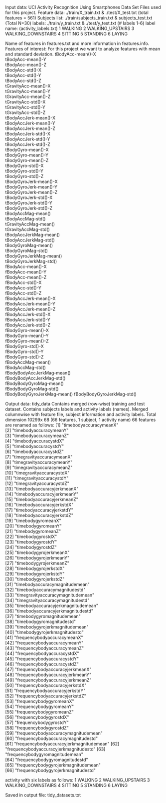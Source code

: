 Input data: UCI Activity Recognition Using Smartphones Data Set
Files used for this project.
Feature data:  ./train/X_train.txt & ./test/X_test.txt  (total features = 561)
Subjects list: ./train/subjects_train.txt & subjects_test.txt (Total N=30)
labels:        ./train/y_train.txt & ./test/y_test.txt (# labels 1-6)
label name: (activity_labels.txt)
    1 WALKING
    2 WALKING_UPSTAIRS
    3 WALKING_DOWNSTAIRS
    4 SITTING
    5 STANDING
    6 LAYING

Name of features in features.txt and more information in features.info.
Features of interest: For this project we want to analyze features with mean and standard deviation.
tBodyAcc-mean()-X           
tBodyAcc-mean()-Y          
tBodyAcc-mean()-Z           
tBodyAcc-std()-X           
tBodyAcc-std()-Y            
tBodyAcc-std()-Z           
tGravityAcc-mean()-X        
tGravityAcc-mean()-Y       
tGravityAcc-mean()-Z        
tGravityAcc-std()-X        
tGravityAcc-std()-Y         
tGravityAcc-std()-Z        
tBodyAccJerk-mean()-X       
tBodyAccJerk-mean()-Y      
tBodyAccJerk-mean()-Z       
tBodyAccJerk-std()-X       
tBodyAccJerk-std()-Y        
tBodyAccJerk-std()-Z       
tBodyGyro-mean()-X          
tBodyGyro-mean()-Y         
tBodyGyro-mean()-Z          
tBodyGyro-std()-X          
tBodyGyro-std()-Y           
tBodyGyro-std()-Z          
tBodyGyroJerk-mean()-X      
tBodyGyroJerk-mean()-Y     
tBodyGyroJerk-mean()-Z      
tBodyGyroJerk-std()-X      
tBodyGyroJerk-std()-Y       
tBodyGyroJerk-std()-Z      
tBodyAccMag-mean()          
tBodyAccMag-std()          
tGravityAccMag-mean()       
tGravityAccMag-std()       
tBodyAccJerkMag-mean()      
tBodyAccJerkMag-std()      
tBodyGyroMag-mean()         
tBodyGyroMag-std()         
tBodyGyroJerkMag-mean()     
tBodyGyroJerkMag-std()     
fBodyAcc-mean()-X           
fBodyAcc-mean()-Y          
fBodyAcc-mean()-Z           
fBodyAcc-std()-X           
fBodyAcc-std()-Y            
fBodyAcc-std()-Z           
fBodyAccJerk-mean()-X       
fBodyAccJerk-mean()-Y      
fBodyAccJerk-mean()-Z       
fBodyAccJerk-std()-X       
fBodyAccJerk-std()-Y        
fBodyAccJerk-std()-Z       
fBodyGyro-mean()-X          
fBodyGyro-mean()-Y         
fBodyGyro-mean()-Z          
fBodyGyro-std()-X          
fBodyGyro-std()-Y           
fBodyGyro-std()-Z          
fBodyAccMag-mean()          
fBodyAccMag-std()          
fBodyBodyAccJerkMag-mean()  
fBodyBodyAccJerkMag-std()  
fBodyBodyGyroMag-mean()     
fBodyBodyGyroMag-std()     
fBodyBodyGyroJerkMag-mean() 
fBodyBodyGyroJerkMag-std() 

Output data: tidy_data
Contains merged (row-wise) training and test dataset.
Contains subjects labels and activity labels (names).
Merged columnwise with feature file, subject information and activity labels.
Total dimension 10299x 68 (66 features, 1 subject, 1 activity name)
66 features are renamed as follows:
 [1] "timebodyaccuracymeanX"                 
 [2] "timebodyaccuracymeanY"                 
 [3] "timebodyaccuracymeanZ"                 
 [4] "timebodyaccuracystdX"                  
 [5] "timebodyaccuracystdY"                  
 [6] "timebodyaccuracystdZ"                  
 [7] "timegravityaccuracymeanX"              
 [8] "timegravityaccuracymeanY"              
 [9] "timegravityaccuracymeanZ"              
[10] "timegravityaccuracystdX"               
[11] "timegravityaccuracystdY"               
[12] "timegravityaccuracystdZ"               
[13] "timebodyaccuracyjerkmeanX"             
[14] "timebodyaccuracyjerkmeanY"             
[15] "timebodyaccuracyjerkmeanZ"             
[16] "timebodyaccuracyjerkstdX"              
[17] "timebodyaccuracyjerkstdY"              
[18] "timebodyaccuracyjerkstdZ"              
[19] "timebodygyromeanX"                     
[20] "timebodygyromeanY"                     
[21] "timebodygyromeanZ"                     
[22] "timebodygyrostdX"                      
[23] "timebodygyrostdY"                      
[24] "timebodygyrostdZ"                      
[25] "timebodygyrojerkmeanX"                 
[26] "timebodygyrojerkmeanY"                 
[27] "timebodygyrojerkmeanZ"                 
[28] "timebodygyrojerkstdX"                  
[29] "timebodygyrojerkstdY"                  
[30] "timebodygyrojerkstdZ"                  
[31] "timebodyaccuracymagnitudemean"         
[32] "timebodyaccuracymagnitudestd"          
[33] "timegravityaccuracymagnitudemean"      
[34] "timegravityaccuracymagnitudestd"       
[35] "timebodyaccuracyjerkmagnitudemean"     
[36] "timebodyaccuracyjerkmagnitudestd"      
[37] "timebodygyromagnitudemean"             
[38] "timebodygyromagnitudestd"              
[39] "timebodygyrojerkmagnitudemean"         
[40] "timebodygyrojerkmagnitudestd"          
[41] "frequencybodyaccuracymeanX"            
[42] "frequencybodyaccuracymeanY"            
[43] "frequencybodyaccuracymeanZ"            
[44] "frequencybodyaccuracystdX"             
[45] "frequencybodyaccuracystdY"             
[46] "frequencybodyaccuracystdZ"             
[47] "frequencybodyaccuracyjerkmeanX"        
[48] "frequencybodyaccuracyjerkmeanY"        
[49] "frequencybodyaccuracyjerkmeanZ"        
[50] "frequencybodyaccuracyjerkstdX"         
[51] "frequencybodyaccuracyjerkstdY"         
[52] "frequencybodyaccuracyjerkstdZ"         
[53] "frequencybodygyromeanX"                
[54] "frequencybodygyromeanY"                
[55] "frequencybodygyromeanZ"                
[56] "frequencybodygyrostdX"                 
[57] "frequencybodygyrostdY"                 
[58] "frequencybodygyrostdZ"                 
[59] "frequencybodyaccuracymagnitudemean"    
[60] "frequencybodyaccuracymagnitudestd"     
[61] "frequencybodyaccuracyjerkmagnitudemean"
[62] "frequencybodyaccuracyjerkmagnitudestd" 
[63] "frequencybodygyromagnitudemean"        
[64] "frequencybodygyromagnitudestd"         
[65] "frequencybodygyrojerkmagnitudemean"    
[66] "frequencybodygyrojerkmagnitudestd"  

activity with six labels as follows:
1	WALKING
2	WALKING_UPSTAIRS
3	WALKING_DOWNSTAIRS
4	SITTING
5	STANDING
6	LAYING

Saved in output file: tidy_datasets.txt